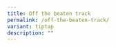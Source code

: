 ```yaml
---
title: Off the beaten track
permalink: /off-the-beaten-track/
variant: tiptap
description: ""
---
```

